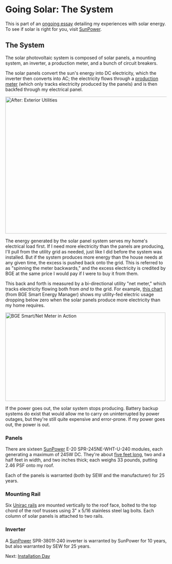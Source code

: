 <!-- title: My Solar PV System -->
<!-- categories: howto,essay -->
<!-- tags: solar -->
<!-- published: 2014-12-07T15:52:00-05:00 -->
<!-- updated: 2020-08-09T15:15:00-05:00 -->
<!-- summary: Part of the Going Solar series. This is the solar PV system I had installed. -->

# Going Solar: The System

This is part of an [ongoing essay](/v2/solar/) detailing my experiences with solar energy. To see if solar is right for you, visit [SunPower](http://mbsy.co/sunpower/alexsolar).

## The System

The solar photovoltaic system is composed of solar panels, a mounting system, an inverter, a production meter, and a bunch of circuit breakers.

The solar panels convert the sun's energy into DC electricity, which the inverter then converts into AC; the electricity flows through a [production meter](https://www.flickr.com/photos/techmsg/15933619976/in/set-72157649099138418) (which only tracks electricity produced by the panels) and is then backfed through my electrical panel.

<a href="https://www.flickr.com/photos/techmsg/15339772263" title="After: Exterior Utilities by Alex, on Flickr"><img src="https://farm9.staticflickr.com/8611/15339772263_78ec0b46da_z.jpg" width="640" height="427" alt="After: Exterior Utilities"></a>

The energy generated by the solar panel system serves my home's electrical load first. If I need more electricity than the panels are producing, I'll pull from the utility grid as needed, just like I did before the system was installed. But if the system produces more energy than the house needs at any given time, the excess is pushed back onto the grid. This is referred to as "spinning the meter backwards," and the excess electricity is credited by BGE at the same price I would pay if I were to buy it from them.

This back and forth is measured by a bi-directional utility "net meter," which tracks electricity flowing both from *and to* the grid. For example, [this chart](https://www.flickr.com/photos/techmsg/15675291694/) (from BGE Smart Energy Manager) shows my utility-fed electric usage dropping below zero when the solar panels produce more electricity than my home requires.

<a href="https://www.flickr.com/photos/techmsg/15675291694/" title="BGE Smart/Net Meter in Action by techmsg, on Flickr"><img src="https://farm9.staticflickr.com/8579/15675291694_e39c2fe648.jpg" width="500" height="276" alt="BGE Smart/Net Meter in Action"></a>

If the power goes out, the solar system stops producing. Battery backup systems do exist that would allow me to carry on uninterrupted by power outages, but they're still quite expensive and error-prone. If my power goes out, the power is out.

### Panels

There are sixteen [SunPower](http://mbsy.co/sunpower/alexsolar) E-20 SPR-245NE-WHT-U-240 <!-- http://us.sunpower.com/sites/sunpower/files/media-library/spec-sheets/sp-e-series-residential-solar-panels-supplementary-technical-spec.pdf --> modules, each generating a maximum of 245W DC. They're about [five feet long](https://www.flickr.com/photos/techmsg/15934096556/in/set-72157649099138418), two and a half feet in width, and two inches thick; each weighs 33 pounds, putting 2.46 PSF onto my roof.

Each of the panels is warranted (both by SEW and the manufacturer) for 25 years.

### Mounting Rail

Six [Unirac rails](https://unirac.com/solarmount/) are mounted vertically to the roof face, bolted to the top chord of the roof trusses using 3" x 5/16 stainless steel lag bolts. Each column of solar panels is attached to two rails.

### Inverter

A [SunPower](http://mbsy.co/sunpower/alexsolar) SPR-3801f-240 <!-- http://us.sunpower.com/sites/sunpower/files/media-library/manuals/mn-spr-3301f-1-spr-3801f-1-spr-6501f-1-spr-7501f-1-spr-10001f-1-spr-11401f-1-spr-11401f-3-spr-12001f.pdf --> inverter is warranted by SunPower for 10 years, but also warranted by SEW for 25 years.

Next: [Installation Day](/v2/solar/solar-installation.html)
